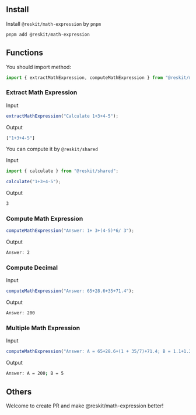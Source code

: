 ## Install

Install `@reskit/math-expression` by `pnpm`

```bash
pnpm add @reskit/math-expression
```

## Functions

You should import method:

```typescript
import { extractMathExpression, computeMathExpression } from "@reskit/math-expression";
```

### Extract Math Expression

Input

```typescript
extractMathExpression("Calculate 1+3+4-5");
```

Output

```bash
["1+3+4-5"]
```

You can compute it by `@reskit/shared`

Input

```typescript
import { calculate } from "@reskit/shared";

calculate("1+3+4-5");
```

Output

```bash
3
```

### Compute Math Expression

```typescript
computeMathExpression("Answer: 1+ 3+(4-5)*6/ 3");
```

Output

```bash
Answer: 2
```

### Compute Decimal

Input

```typescript
computeMathExpression("Answer: 65+28.6+35+71.4");
```

Output

```bash
Answer: 200
```

### Multiple Math Expression

Input

```ts
computeMathExpression("Answer: A = 65+28.6+(1 + 35/7)+71.4; B = 1.1+1.2+1.3+1.4");
```

Output

```bash
Answer: A = 200; B = 5
```

## Others

Welcome to create PR and make @reskit/math-expression better!
